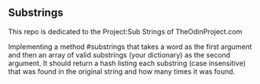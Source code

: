 ## Substrings
This repo is dedicated to the Project:Sub Strings of TheOdinProject.com

Implementing a method #substrings that takes a word as the first argument and then an array of valid substrings (your dictionary) as the second argument. It should return a hash listing each substring (case insensitive) that was found in the original string and how many times it was found.

